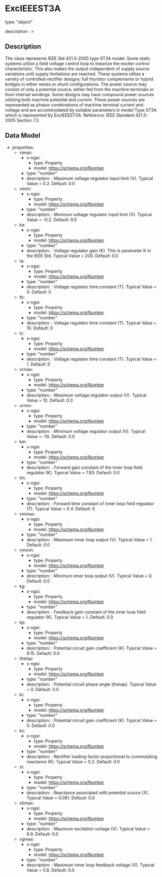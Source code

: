 # ExcIEEEST3A
type: "object"
description : >
## Description
The class represents IEEE Std 421.5-2005 type ST3A model.  Some static systems utilize a field voltage control loop to linearize the exciter control characteristic. This also makes the output independent of supply source variations until supply limitations are reached.  These systems utilize a variety of controlled-rectifier designs: full thyristor complements or hybrid bridges in either series or shunt configurations. The power source may consist of only a potential source, either fed from the machine terminals or from internal windings. Some designs may have compound power sources utilizing both machine potential and current. These power sources are represented as phasor combinations of machine terminal current and voltage and are accommodated by suitable parameters in model Type ST3A which is represented by ExcIEEEST3A.   Reference: IEEE Standard 421.5-2005 Section 7.3.

## Data Model
  - properties:
    - vimax:
      - x-ngsi:
        - type: Property
        - model: https://schema.org/Number
      - type: "number"
      - description: : Maximum voltage regulator input limit (V).  Typical Value = 0.2. Default: 0.0
    - vimin:
      - x-ngsi:
        - type: Property
        - model: https://schema.org/Number
      - type: "number"
      - description: : Minimum voltage regulator input limit (V).  Typical Value = -0.2. Default: 0.0
    - ka:
      - x-ngsi:
        - type: Property
        - model: https://schema.org/Number
      - type: "number"
      - description: : Voltage regulator gain (K). This is parameter K in the IEEE Std. Typical Value = 200. Default: 0.0
    - ta:
      - x-ngsi:
        - type: Property
        - model: https://schema.org/Number
      - type: "number"
      - description: : Voltage regulator time constant (T).  Typical Value = 0. Default: 0
    - tb:
      - x-ngsi:
        - type: Property
        - model: https://schema.org/Number
      - type: "number"
      - description: : Voltage regulator time constant (T).  Typical Value = 10. Default: 0
    - tc:
      - x-ngsi:
        - type: Property
        - model: https://schema.org/Number
      - type: "number"
      - description: : Voltage regulator time constant (T).  Typical Value = 1. Default: 0
    - vrmax:
      - x-ngsi:
        - type: Property
        - model: https://schema.org/Number
      - type: "number"
      - description: : Maximum voltage regulator output (V).  Typical Value = 10. Default: 0.0
    - vrmin:
      - x-ngsi:
        - type: Property
        - model: https://schema.org/Number
      - type: "number"
      - description: : Minimum voltage regulator output (V).  Typical Value = -10. Default: 0.0
    - km:
      - x-ngsi:
        - type: Property
        - model: https://schema.org/Number
      - type: "number"
      - description: : Forward gain constant of the inner loop field regulator (K).  Typical Value = 7.93. Default: 0.0
    - tm:
      - x-ngsi:
        - type: Property
        - model: https://schema.org/Number
      - type: "number"
      - description: : Forward time constant of inner loop field regulator (T).  Typical Value = 0.4. Default: 0
    - vmmax:
      - x-ngsi:
        - type: Property
        - model: https://schema.org/Number
      - type: "number"
      - description: : Maximum inner loop output (V).  Typical Value = 1. Default: 0.0
    - vmmin:
      - x-ngsi:
        - type: Property
        - model: https://schema.org/Number
      - type: "number"
      - description: : Minimum inner loop output (V).  Typical Value = 0. Default: 0.0
    - kg:
      - x-ngsi:
        - type: Property
        - model: https://schema.org/Number
      - type: "number"
      - description: : Feedback gain constant of the inner loop field regulator (K).  Typical Value = 1. Default: 0.0
    - kp:
      - x-ngsi:
        - type: Property
        - model: https://schema.org/Number
      - type: "number"
      - description: : Potential circuit gain coefficient (K).  Typical Value = 6.15. Default: 0.0
    - thetap:
      - x-ngsi:
        - type: Property
        - model: https://schema.org/Number
      - type: "number"
      - description: : Potential circuit phase angle (thetap).  Typical Value = 0. Default: 0.0
    - ki:
      - x-ngsi:
        - type: Property
        - model: https://schema.org/Number
      - type: "number"
      - description: : Potential circuit gain coefficient (K).  Typical Value = 0. Default: 0.0
    - kc:
      - x-ngsi:
        - type: Property
        - model: https://schema.org/Number
      - type: "number"
      - description: : Rectifier loading factor proportional to commutating reactance (K). Typical Value = 0.2. Default: 0.0
    - xl:
      - x-ngsi:
        - type: Property
        - model: https://schema.org/Number
      - type: "number"
      - description: : Reactance associated with potential source (X).  Typical Value = 0.081. Default: 0.0
    - vbmax:
      - x-ngsi:
        - type: Property
        - model: https://schema.org/Number
      - type: "number"
      - description: : Maximum excitation voltage (V).  Typical Value = 6.9. Default: 0.0
    - vgmax:
      - x-ngsi:
        - type: Property
        - model: https://schema.org/Number
      - type: "number"
      - description: : Maximum inner loop feedback voltage (V).  Typical Value = 5.8. Default: 0.0
